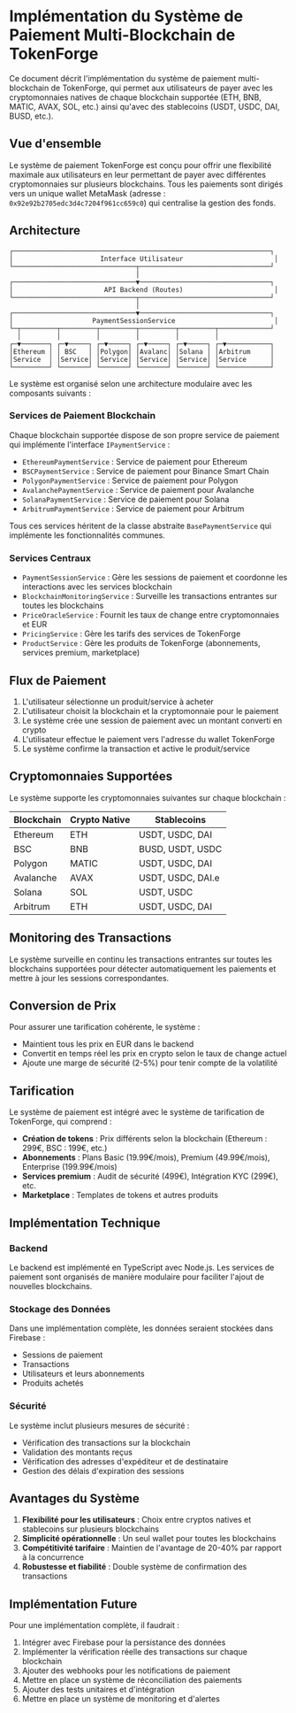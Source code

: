 # Implémentation du Système de Paiement Multi-Blockchain de TokenForge

Ce document décrit l'implémentation du système de paiement multi-blockchain de TokenForge, qui permet aux utilisateurs de payer avec les cryptomonnaies natives de chaque blockchain supportée (ETH, BNB, MATIC, AVAX, SOL, etc.) ainsi qu'avec des stablecoins (USDT, USDC, DAI, BUSD, etc.).

## Vue d'ensemble

Le système de paiement TokenForge est conçu pour offrir une flexibilité maximale aux utilisateurs en leur permettant de payer avec différentes cryptomonnaies sur plusieurs blockchains. Tous les paiements sont dirigés vers un unique wallet MetaMask (adresse : `0x92e92b2705edc3d4c7204f961cc659c0`) qui centralise la gestion des fonds.

## Architecture

```
┌─────────────────────────────────────────────────────────────────┐
│                      Interface Utilisateur                       │
└───────────────────────────────┬─────────────────────────────────┘
                                │
┌───────────────────────────────▼─────────────────────────────────┐
│                       API Backend (Routes)                       │
└───────────────────────────────┬─────────────────────────────────┘
                                │
┌───────────────────────────────▼─────────────────────────────────┐
│                    PaymentSessionService                         │
└─┬─────────┬─────────┬─────────┬─────────┬─────────┬─────────────┘
  │         │         │         │         │         │
┌─▼───────┐ ┌─▼─────┐ ┌─▼─────┐ ┌─▼─────┐ ┌─▼─────┐ ┌─▼───────────┐
│Ethereum │ │ BSC   │ │Polygon│ │Avalanc│ │Solana │ │Arbitrum     │
│Service  │ │Service│ │Service│ │Service│ │Service│ │Service      │
└─────────┘ └───────┘ └───────┘ └───────┘ └───────┘ └─────────────┘
```

Le système est organisé selon une architecture modulaire avec les composants suivants :

### Services de Paiement Blockchain

Chaque blockchain supportée dispose de son propre service de paiement qui implémente l'interface `IPaymentService` :

- `EthereumPaymentService` : Service de paiement pour Ethereum
- `BSCPaymentService` : Service de paiement pour Binance Smart Chain
- `PolygonPaymentService` : Service de paiement pour Polygon
- `AvalanchePaymentService` : Service de paiement pour Avalanche
- `SolanaPaymentService` : Service de paiement pour Solana
- `ArbitrumPaymentService` : Service de paiement pour Arbitrum

Tous ces services héritent de la classe abstraite `BasePaymentService` qui implémente les fonctionnalités communes.

### Services Centraux

- `PaymentSessionService` : Gère les sessions de paiement et coordonne les interactions avec les services blockchain
- `BlockchainMonitoringService` : Surveille les transactions entrantes sur toutes les blockchains
- `PriceOracleService` : Fournit les taux de change entre cryptomonnaies et EUR
- `PricingService` : Gère les tarifs des services de TokenForge
- `ProductService` : Gère les produits de TokenForge (abonnements, services premium, marketplace)

## Flux de Paiement

1. L'utilisateur sélectionne un produit/service à acheter
2. L'utilisateur choisit la blockchain et la cryptomonnaie pour le paiement
3. Le système crée une session de paiement avec un montant converti en crypto
4. L'utilisateur effectue le paiement vers l'adresse du wallet TokenForge
5. Le système confirme la transaction et active le produit/service

## Cryptomonnaies Supportées

Le système supporte les cryptomonnaies suivantes sur chaque blockchain :

| Blockchain | Crypto Native | Stablecoins |
|------------|---------------|-------------|
| Ethereum   | ETH           | USDT, USDC, DAI |
| BSC        | BNB           | BUSD, USDT, USDC |
| Polygon    | MATIC         | USDT, USDC, DAI |
| Avalanche  | AVAX          | USDT, USDC, DAI.e |
| Solana     | SOL           | USDT, USDC |
| Arbitrum   | ETH           | USDT, USDC, DAI |

## Monitoring des Transactions

Le système surveille en continu les transactions entrantes sur toutes les blockchains supportées pour détecter automatiquement les paiements et mettre à jour les sessions correspondantes.

## Conversion de Prix

Pour assurer une tarification cohérente, le système :
- Maintient tous les prix en EUR dans le backend
- Convertit en temps réel les prix en crypto selon le taux de change actuel
- Ajoute une marge de sécurité (2-5%) pour tenir compte de la volatilité

## Tarification

Le système de paiement est intégré avec le système de tarification de TokenForge, qui comprend :

- **Création de tokens** : Prix différents selon la blockchain (Ethereum : 299€, BSC : 199€, etc.)
- **Abonnements** : Plans Basic (19.99€/mois), Premium (49.99€/mois), Enterprise (199.99€/mois)
- **Services premium** : Audit de sécurité (499€), Intégration KYC (299€), etc.
- **Marketplace** : Templates de tokens et autres produits

## Implémentation Technique

### Backend

Le backend est implémenté en TypeScript avec Node.js. Les services de paiement sont organisés de manière modulaire pour faciliter l'ajout de nouvelles blockchains.

### Stockage des Données

Dans une implémentation complète, les données seraient stockées dans Firebase :
- Sessions de paiement
- Transactions
- Utilisateurs et leurs abonnements
- Produits achetés

### Sécurité

Le système inclut plusieurs mesures de sécurité :
- Vérification des transactions sur la blockchain
- Validation des montants reçus
- Vérification des adresses d'expéditeur et de destinataire
- Gestion des délais d'expiration des sessions

## Avantages du Système

1. **Flexibilité pour les utilisateurs** : Choix entre cryptos natives et stablecoins sur plusieurs blockchains
2. **Simplicité opérationnelle** : Un seul wallet pour toutes les blockchains
3. **Compétitivité tarifaire** : Maintien de l'avantage de 20-40% par rapport à la concurrence
4. **Robustesse et fiabilité** : Double système de confirmation des transactions

## Implémentation Future

Pour une implémentation complète, il faudrait :
1. Intégrer avec Firebase pour la persistance des données
2. Implémenter la vérification réelle des transactions sur chaque blockchain
3. Ajouter des webhooks pour les notifications de paiement
4. Mettre en place un système de réconciliation des paiements
5. Ajouter des tests unitaires et d'intégration
6. Mettre en place un système de monitoring et d'alertes
